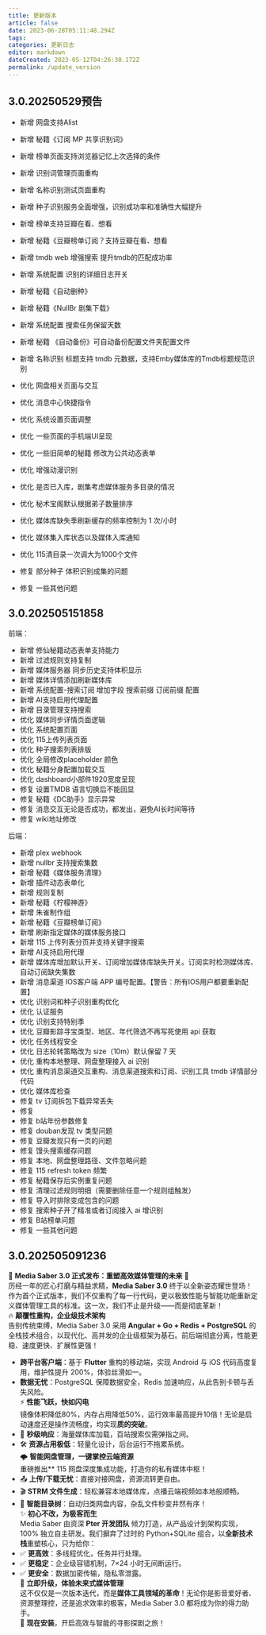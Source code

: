 ```yaml
---
title: 更新版本
article: false
date: 2023-06-28T05:11:48.294Z
tags:
categories: 更新日志
editor: markdown
dateCreated: 2023-05-12T04:26:30.172Z
permalink: /update_version
---
```

## 3.0.20250529预告

- 新增 网盘支持Alist
- 新增 秘籍《订阅 MP 共享识别词》
- 新增 榜单页面支持浏览器记忆上次选择的条件
- 新增 识别词管理页面重构
- 新增 名称识别测试页面重构
- 新增 种子识别服务全面增强，识别成功率和准确性大幅提升
- 新增 榜单支持豆瓣在看、想看
- 新增 秘籍《豆瓣榜单订阅？支持豆瓣在看、想看
- 新增 tmdb web 增强搜索 提升tmdb的匹配成功率
- 新增 系统配置 识别的详细日志开关
- 新增 秘籍《自动删种》
- 新增 秘籍《NullBr 剧集下载》
- 新增 系统配置 搜索任务保留天数
- 新增 秘籍 《自动备份》可自动备份配置文件夹配置文件
- 新增 名称识别 标题支持 tmdb 元数据，支持Emby媒体库的Tmdb标题规范识别

- 优化 网盘相关页面与交互
- 优化 消息中心快捷指令
- 优化 系统设置页面调整
- 优化 一些页面的手机端UI呈现
- 优化 一些旧简单的秘籍 修改为公共动态表单
- 优化 增强动漫识别
- 优化 是否已入库，剧集考虑媒体服务多目录的情况
- 优化 秘术宝阁默认根据弟子数量排序
- 优化 媒体库缺失季刷新缓存的频率控制为 1 次/小时
- 优化 媒体集入库状态以及媒体入库通知
- 优化 115清目录一次调大为1000个文件

- 修复 部分种子 体积识别成集的问题
- 修复 一些其他问题

## 3.0.202505151858
前端：
- 新增 修仙秘籍动态表单支持能力
- 新增 过滤规则支持复制
- 新增 媒体服务器 同步历史支持体积显示
- 新增 媒体详情添加刷新媒体库
- 新增 系统配置-搜索订阅 增加字段 搜索前缀 订阅前缀 配置
- 新增 AI支持启用代理配置
- 新增 目录管理支持搜索
- 优化 媒体同步详情页面逻辑
- 优化 系统配置页面
- 优化 115上传列表页面
- 优化 种子搜索列表排版
- 优化 全局修改placeholder 颜色
- 优化 秘籍分身配置加载交互
- 优化 dashboard小部件1920宽度呈现
- 修复 设置TMDB 语言切换后不能回显
- 修复 秘籍《DC助手》显示异常
- 修复 消息交互无论是否成功，都发出，避免AI长时间等待
- 修复 wiki地址修改 

后端：
- 新增 plex webhook
- 新增 nullbr 支持搜索集数
- 新增 秘籍《媒体服务清理》
- 新增 插件动态表单化
- 新增 规则复制
- 新增 秘籍《柠檬神游》
- 新增 朱雀制作组
- 新增 秘籍《豆瓣榜单订阅》
- 新增 刷新指定媒体的媒体服务接口
- 新增 115 上传列表分页并支持关键字搜索
- 新增 AI支持启用代理
- 新增 媒体库增加默认开关、订阅增加媒体库缺失开关。订阅实时检测媒体库、自动订阅缺失集数
- 新增  消息渠道 IOS客户端 APP 编号配置。【警告：所有IOS用户都要重新配置】
- 优化 识别词和种子识别重构优化
- 优化 认证服务
- 优化 识别支持特别季
- 优化 豆瓣影踪寻宝类型、地区、年代筛选不再写死使用 api 获取
- 优化 任务线程安全
- 优化 日志轮转策略改为 size（10m）默认保留 7 天
- 优化 重构本地整理、网盘整理接入 ai 识别
- 优化 重构消息渠道交互重构、消息渠道搜索和订阅、识别工具 tmdb 详情部分代码
- 优化 媒体库检查
- 修复 tv 订阅拆包下载异常丢失
- 修复 
- 修复 b站年份参数修复
- 修复 douban发现 tv 类型问题
- 修复 豆瓣发现只有一页的问题
- 修复 馒头搜索缓存问题
- 修复 本地、网盘整理路径、文件忽略问题
- 修复 115 refresh token 频繁
- 修复 秘籍保存后实例重复问题
- 修复 清理过滤规则明细（需要删除任意一个规则组触发）
- 修复 导入时排除变成包含的问题
- 修复 搜索种子开了精准或者订阅接入 ai 增识别
- 修复 B站榜单问题
- 修复 一些其他问题

## 3.0.202505091236
🚀 **Media Saber 3.0 正式发布：重塑高效媒体管理的未来** 🚀    
历经一年的匠心打磨与精益求精，**Media Saber 3.0** 终于以全新姿态耀世登场！作为首个正式版本，我们不仅重构了每一行代码，更以极致性能与智能功能重新定义媒体管理工具的标准。这一次，我们不止是升级——而是彻底革新！    
 🔥 **颠覆性重构，企业级技术架构**   
告别传统束缚，Media Saber 3.0 采用 **Angular + Go + Redis + PostgreSQL** 的全栈技术组合，以现代化、高并发的企业级框架为基石。前后端彻底分离，性能更稳、速度更快、扩展性更强！    
- **跨平台客户端**：基于 **Flutter** 重构的移动端，实现 Android 与 iOS 代码高度复用，维护性提升 200%，体验丝滑如一。   
- **数据无忧**：PostgreSQL 保障数据安全，Redis 加速响应，从此告别卡顿与丢失风险。    
 ⚡ **性能飞跃，快如闪电**   
镜像体积降低80%，内存占用降低50%，运行效率最高提升10倍！无论是启动速度还是操作流畅度，均实现**质的突破**。   
- 🚄 **秒级响应**：海量媒体库加载，百站搜索仅需弹指之间。   
- 🛠️ **资源占用极低**：轻量化设计，后台运行不拖累系统。    
 🌩️ **智能网盘管理，一键掌控云端资源**   
重磅推出** 115 网盘深度集成功能，打造你的私有媒体中枢！   
- 📤 **上传/下载无忧**：直接对接网盘，资源流转更自由。   
- 🎬 **STRM 文件生成**：轻松兼容本地媒体库，点播云端视频如本地般顺畅。  
 - 🌳 **智能目录树**：自动归类网盘内容，杂乱文件秒变井然有序！    
 ✨ **初心不改，为极客而生**   
Media Saber 由资深 **Pter 开发团队** 倾力打造，从产品设计到架构实现，100% 独立自主研发。我们摒弃了过时的 Python+SQLite 组合，以**全新技术栈**重塑核心，只为给你：   
- ✅ **更高效**：多线程优化，任务并行处理。   
- ✅ **更稳定**：企业级容错机制，7×24 小时无间断运行。   
- ✅ **更安全**：数据加密传输，隐私零泄露。    
 🌟 **立即升级，体验未来式媒体管理**   
这不仅仅是一次版本迭代，而是**媒体工具领域的革命**！无论你是影音爱好者、资源整理控，还是追求效率的极客，Media Saber 3.0 都将成为你的得力助手。   
 📲 **现在安装**，开启高效与智能的寻影探剧之旅！   

